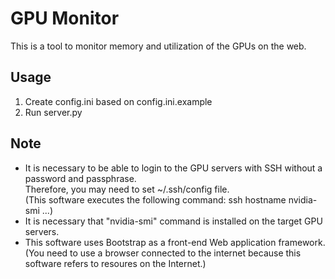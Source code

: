 # GPU Monitor

This is a tool to monitor memory and utilization of the GPUs on the web.

## Usage

1. Create config.ini based on config.ini.example
2. Run server.py

## Note

- It is necessary to be able to login to the GPU servers with SSH without a password and passphrase.  
  Therefore, you may need to set ~/.ssh/config file.  
  (This software executes the following command: ssh hostname nvidia-smi ...)
- It is necessary that "nvidia-smi" command is installed on the target GPU servers.
- This software uses Bootstrap as a front-end Web application framework.  
  (You need to use a browser connected to the internet because this software refers to resoures on the Internet.)

